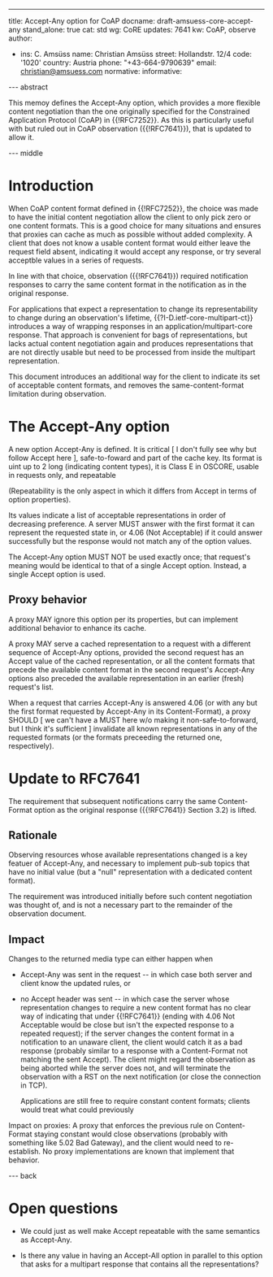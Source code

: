 ---
title: Accept-Any option for CoAP
docname: draft-amsuess-core-accept-any
stand_alone: true
cat: std
wg: CoRE
updates: 7641
kw: CoAP, observe
author:
- ins: C. Amsüss
  name: Christian Amsüss
  street: Hollandstr. 12/4
  code: '1020'
  country: Austria
  phone: "+43-664-9790639"
  email: christian@amsuess.com
normative:
informative:

--- abstract

This memoy defines the Accept-Any option,
which provides a more flexible content negotiation than the one originally specified
for the Constrained Application Protocol (CoAP) in {{!RFC7252}}.
As this is particularly useful with but ruled out in CoAP observation ({{!RFC7641}}),
that is updated to allow it.

--- middle

# Introduction

When CoAP content format defined in {{!RFC7252}},
the choice was made to have the initial content negotiation allow the client to only pick zero or one content formats.
This is a good choice for many situations
and ensures that proxies can cache as much as possible without added complexity.
A client that does not know a usable content format would either leave the request field absent,
indicating it would accept any response,
or try several acceptble values in a series of requests.

In line with that choice,
observation ({{!RFC7641}}) required notification responses
to carry the same content format in the notification as in the original response.

For applications that expect a representation to change its representability to change during an observation's lifetime,
{{?I-D.ietf-core-multipart-ct}} introduces a way of wrapping responses in an application/multipart-core response.
That approach is convenient for bags of representations,
but lacks actual content negotiation again
and produces representations that are not directly usable
but need to be processed from inside the multipart representation.

This document introduces an additional way for the client to indicate its set of acceptable content formats,
and removes the same-content-format limitation during observation.


The Accept-Any option
========================

A new option Accept-Any is defined. It is critical \[ I don't fully see
why but follow Accept here \], safe-to-foward and part of the cache key.
Its format is uint up to 2 long (indicating content types), it is Class
E in OSCORE, usable in requests only, and repeatable

(Repeatability is the only aspect in which it differs from Accept in
terms of option properties).

Its values indicate a list of acceptable representations in order of
decreasing preference. A server MUST answer with the first format it can
represent the requested state in, or 4.06 (Not Acceptable) if it could
answer successfully but the response would not match any of the option
values.

The Accept-Any option MUST NOT be used exactly once;
that request's meaning would be identical to that of a single Accept option.
Instead, a single Accept option is used.

Proxy behavior
--------------

A proxy MAY ignore this option per its properties,
but can implement additional behavior to enhance its cache.

A proxy MAY serve a cached representation to a request with a different
sequence of Accept-Any options, provided the second request has an
Accept value of the cached representation, or all the content formats
that precede the available content format in the second request's
Accept-Any options also preceded the available representation in an
earlier (fresh) request's list.

When a request that carries Accept-Any is answered 4.06 (or with any
but the first format requested by Accept-Any in its Content-Format), a proxy SHOULD [ we
can't have a MUST here w/o making it non-safe-to-forward, but I think
it's sufficient ] invalidate all known representations in any of the
requested formats (or the formats preceeding the returned one,
respectively).


Update to RFC7641
=================

The requirement that subsequent notifications carry the same
Content-Format option as the original response ({{!RFC7641}} Section 3.2) is lifted.

Rationale
---------

Observing resources whose available representations changed is a key featuer of Accept-Any,
and necessary to implement pub-sub topics that have no initial value
(but a "null" representation with a dedicated content format).

The requirement was introduced initially before such content negotiation was thought of,
and is not a necessary part to the remainder of the observation document.

Impact
------

Changes to the returned media type can either happen when

* Accept-Any was sent in the request -- in which case both server and
  client know the updated rules, or
* no Accept header was sent -- in which case the server whose
  representation changes to require a new content format has no clear
  way of indicating that under {{!RFC7641}} (ending with 4.06 Not Acceptable
  would be close but isn't the expected response to a repeated request);
  if the server changes the content format in a notification to an
  unaware client, the client would catch it as a bad response (probably
  similar to a response with a Content-Format not matching the sent
  Accept). The client might regard the observation as being aborted while the
  server does not, and will terminate the observation with a RST on the
  next notification (or close the connection in TCP).

  Applications are still free to require constant content formats;
  clients would treat what could previously 

Impact on proxies: A proxy that enforces the previous rule on
Content-Format staying constant would close observations (probably with
something like 5.02 Bad Gateway), and the client would need to
re-establish. No proxy implementations are known that implement that
behavior.

--- back

# Open questions

* We could just as well make Accept repeatable with the same semantics as Accept-Any.

* Is there any value in having an Accept-All option in parallel to this option
  that asks for a multipart response that contains all the representations?
